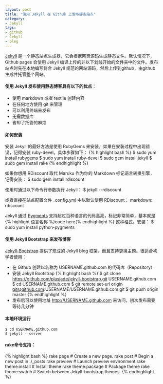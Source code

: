 ```yaml
---
layout: post
title: "使用 Jekyll 在 Github 上发布静态站点"
category: 
- Jekyll
tags:
- github
- Jekyll
- blog
---
```

[Jekyll](http://jekyllrb.com/) 是一个静态站点生成器，它会根据网页源码生成静态文件。默认情况下，Github pages 会使用 Jekyll 编译上传的非以下划线开始的文件夹中的文件。发布站点时先在本地编写符合 Jekyll 规范的网站源码，然后上传到github，由github生成并托管整个网站。

#### 使用 Jekyll 发布使用静态博客具有以下的优点：

 * 使用 markdown 或者 textile 创建内容
 * 在任何地方使用 git 来管理
 * 可以利用终端来发布
 * 无需数据库
 * 省却了托管的麻烦


#### 如何安装
安装 Jekyll 的最好方法是使用 RubyGems 来安装，如果在安装过程中出现错误，记得安装 ruby-devel。具体步骤如下：
{% highlight bash %}
$ sudo yum install rubygems
$ sudo yum install ruby-devel
$ sudo gem install jekyll
$ sudo gem install rake
{% endhighlight %}

如果你想用 RDiscount 取代 Maruku 作为你的 Markdown 标记语言转换引擎，记得安装：
	$ sudo gem install rdiscount


使用时通过以下命令行参数执行 Jekyll：
	$ jekyll --rdiscount

或者直接在站点配置文件 _config.yml 中以默认使用 RDiscount：
	markdown: rdiscount


Jekyll 通过 [Pygments](http://pygments.org/) 支持超过百种语言的代码高亮，标记非常简单，基本就是 {% highlight 语言名称 %}code here{% endhighlight %} 这种格式。安装：
	$ sudo yum install python-pygments

#### 使用 Jekyll Bootstrap 来发布博客
[Jekyll-Bootstrap](http://jekyllbootstrap.com/) 提供了现成的 Jekyll blog 框架，而且支持更换主题。很适合初学者使用：

 * 在 Github 创建以名称为 USERNAME.github.com 的代码库（Repository）
 * 安装 Jekyll Bootstrap
{% highlight bash %}
$ git clone https://github.com/plusjade/jekyll-bootstrap.git USERNAME.github.com
$ cd USERNAME.github.com
$ git remote set-url origin git@github.com:USERNAME/USERNAME.github.com.git
$ git push origin master
{% endhighlight %}
 * 发布后可以使用地址 http://USERNAME.github.com 来访问，初次发布需要等待几分钟

#### 本地环境运行
	$ cd USERNAME.github.com
	$ jekyll --server

#### rake命令支持：
{% highlight bash %}
rake page  # Create a new page.
rake post  # Begin a new post in ./_posts
rake preview  # Launch preview environment
rake theme:install  # Install theme
rake theme:package  # Package theme
rake theme:switch  # Switch between Jekyll-bootstrap themes.
{% endhighlight %}

